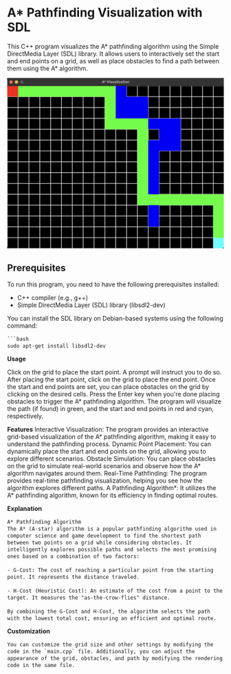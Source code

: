 # A* Pathfinding Visualization with SDL

This C++ program visualizes the A* pathfinding algorithm using the Simple DirectMedia Layer (SDL) library. It allows users to interactively set the start and end points on a grid, as well as place obstacles to find a path between them using the A* algorithm.

![A* Pathfinding Visualization](A*.png)

## Prerequisites

To run this program, you need to have the following prerequisites installed:

- C++ compiler (e.g., g++)
- Simple DirectMedia Layer (SDL) library (libsdl2-dev)

You can install the SDL library on Debian-based systems using the following command:

    ```bash
    sudo apt-get install libsdl2-dev

**Usage**

Click on the grid to place the start point. A prompt will instruct you to do so.
After placing the start point, click on the grid to place the end point.
Once the start and end points are set, you can place obstacles on the grid by clicking on the desired cells.
Press the Enter key when you're done placing obstacles to trigger the A* pathfinding algorithm.
The program will visualize the path (if found) in green, and the start and end points in red and cyan, respectively.

**Features**
Interactive Visualization: The program provides an interactive grid-based visualization of the A* pathfinding algorithm, making it easy to understand the pathfinding process.
Dynamic Point Placement: You can dynamically place the start and end points on the grid, allowing you to explore different scenarios.
Obstacle Simulation: You can place obstacles on the grid to simulate real-world scenarios and observe how the A* algorithm navigates around them.
Real-Time Pathfinding: The program provides real-time pathfinding visualization, helping you see how the algorithm explores different paths.
A Pathfinding Algorithm*: It utilizes the A* pathfinding algorithm, known for its efficiency in finding optimal routes.

**Explanation**

    A* Pathfinding Algorithm
    The A* (A-star) algorithm is a popular pathfinding algorithm used in computer science and game development to find the shortest path between two points on a grid while considering obstacles. It intelligently explores possible paths and selects the most promising ones based on a combination of two factors:

    - G-Cost: The cost of reaching a particular point from the starting point. It represents the distance traveled.

    - H-Cost (Heuristic Cost): An estimate of the cost from a point to the target. It measures the "as-the-crow-flies" distance.

    By combining the G-Cost and H-Cost, the algorithm selects the path with the lowest total cost, ensuring an efficient and optimal route.


**Customization**

    You can customize the grid size and other settings by modifying the code in the `main.cpp` file. Additionally, you can adjust the appearance of the grid, obstacles, and path by modifying the rendering code in the same file.

